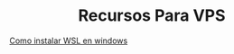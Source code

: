 <h1 align="center"><strong>Recursos Para VPS</strong></h1>
<a href="https://learn.microsoft.com/es-es/windows/wsl/install">Como instalar WSL en windows</a>
